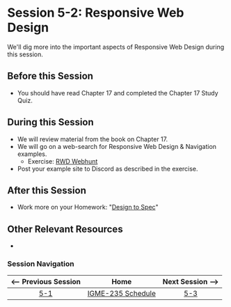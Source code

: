 # Session 5-2: Responsive Web Design

We'll dig more into the important aspects of Responsive Web Design during this session.

## Before this Session
- You should have read Chapter 17 and completed the Chapter 17 Study Quiz.

## During this Session
- We will review material from the book on Chapter 17.
- We will go on a web-search for Responsive Web Design & Navigation examples.
    - Exercise: [RWD Webhunt](../exercises/rwd-webhunt.md)
- Post your example site to Discord as described in the exercise.

## After this Session
- Work more on your Homework: "[Design to Spec](https://github.com/tonethar/IGME-235-Shared/blob/master/hw/designtospec.md)"

## Other Relevant Resources
- 

### Session Navigation

| <-- Previous Session |               Home                  | Next Session --> |
|:--------------------:|:-----------------------------------:|:----------------:|
|  [5-1](5-1.md)       | [IGME-235 Schedule](../schedule.md) |   [5-3](5-3.md)  |
